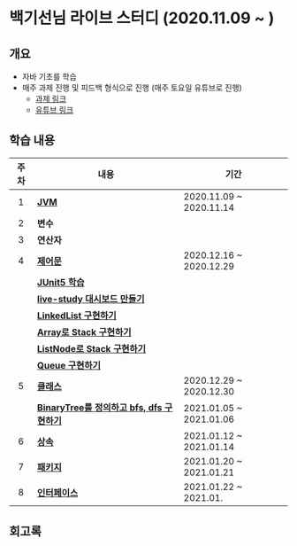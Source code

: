 # 백기선님 라이브 스터디 (2020.11.09 ~ )

## 개요
- 자바 기초를 학습
- 매주 과제 진행 및 피드백 형식으로 진행 (매주 토요일 유튜브로 진행)
  - [과제 링크](https://github.com/whiteship/live-study/issues)
  - [유튜브 링크](https://www.youtube.com/watch?v=peEXNN-oob4)

## 학습 내용
| 주차 | 내용         | 기간                    |
| :--: | ------------ | ----------------------- |
|  1   | [**JVM**](https://github.com/hanull/java-study/blob/master/week1/note.md)          | 2020.11.09 ~ 2020.11.14 |
|  2   | **변수**       |  |
|  3   | **연산자**       |  |
|  4   | [**제어문**](https://github.com/hanull/java-study/blob/master/week4/note.md)       | 2020.12.16 ~ 2020.12.29 |
|     | [**JUnit5 학습**](https://github.com/hanull/java-study/blob/master/week4/note0.md)       | |
|     | [**live-study 대시보드 만들기**](https://github.com/hanull/live-study-Dashboard)       | |
|     | [**LinkedList 구현하기**](https://github.com/hanull/java-study/blob/master/week4/note2.md)       | |
|     | [**Array로 Stack 구현하기**](https://github.com/hanull/java-live-study-assignment/blob/master/src/stack/ArrayStack.java)       | |
|     | [**ListNode로 Stack 구현하기**](https://github.com/hanull/java-live-study-assignment/blob/master/src/stack/ListNodeStack.java)       | |
|     | [**Queue 구현하기**](https://github.com/hanull/java-live-study-assignment/tree/master/src/queue)       | |
|  5   | [**클래스**](https://github.com/hanull/java-study/blob/master/week5/note.md)       | 2020.12.29 ~ 2020.12.30 |
|     | [**BinaryTree를 정의하고 bfs, dfs 구현하기**](https://github.com/hanull/java-live-study-assignment/blob/master/src/binarytree/BinaryTree.java)       | 2021.01.05 ~ 2021.01.06 |
|  6   | [**상속**](https://github.com/hanull/java-study/blob/master/week6/note.md)       | 2021.01.12 ~ 2021.01.14 |
|  7   | [**패키지**](https://github.com/hanull/java-study/blob/master/week7/note.md)       | 2021.01.20 ~ 2021.01.21 |
|  8   | [**인터페이스**](https://github.com/hanull/java-study/blob/master/week8/note.md)       | 2021.01.22 ~ 2021.01. |

## 회고록
